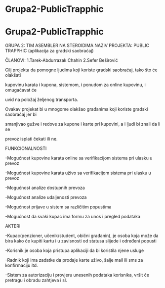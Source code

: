 # Grupa2-PublicTrapphic

# Grupa2-PublicTrapphic



GRUPA 2: TIM ASEMBLER NA STEROIDIMA
	 NAZIV PROJEKTA: PUBLIC TRAPPHIC
	 (aplikacija za gradski saobraćaj)

ČLANOVI: 1.Tarek-Abdurrazak Chahin
	 2.Sefer Beširović



Cilj projekta da pomogne ljudima koji koriste gradski saobraćaj, tako što će olakšati

kupovinu karata i kupona, sistemom, i ponudom za online kupovinu, i omugaćavat će

uvid na položaj željenog transporta.

Ovakav projekat bi u mnogome olakšao građanima koji koriste gradski saobraćaj jer bi 

smanjivao gužve i redove za kupone i karte pri kupovini, a i ljudi bi znali da li se 

prevoz isplati čekati ili ne.



FUNKCIONALNOSTI

-Mogućnost kupovine karata online sa verifikacijom sistema pri ulasku u prevoz

-Mogućnost kupovine karata uživo sa verifikacijom sistema pri ulasku u prevoz

-Mogućnost analize dostupnih prevoza

-Mogućnost analize udaljenosti prevoza

-Mogućnost prijave u sistem sa različitim popustima

-Mogućnost da svaki kupac ima formu za unos i pregled podataka 



AKTERI

-Kupac(penzioner, učenik/student, obični građanin), je osoba koja može da bira
	kako će kupiti kartu i u zavisnosti od statusa slijede i određeni popusti

-Korisnik je osoba koja pristupa aplikaciji da bi koristila njene usluge

-Radnik koji ima zadatke da prodaje karte uživo, šalje mail ili sms za konfirmaciju itd.

-Sistem za autorizaciju i provjeru unesenih podataka korisnika, vršit će pretragu i
	obradu zahtjeva i sl.
